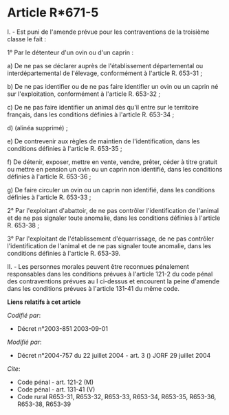 # Article R*671-5

I. - Est puni de l'amende prévue pour les contraventions de la troisième classe le fait :

1° Par le détenteur d'un ovin ou d'un caprin :

a) De ne pas se déclarer auprès de l'établissement départemental ou interdépartemental de l'élevage, conformément à l'article
R. 653-31 ;

b) De ne pas identifier ou de ne pas faire identifier un ovin ou un caprin né sur l'exploitation, conformément à l'article R.
653-32 ;

c) De ne pas faire identifier un animal dès qu'il entre sur le territoire français, dans les conditions définies à l'article
R. 653-34 ;

d) (alinéa supprimé) ;

e) De contrevenir aux règles de maintien de l'identification, dans les conditions définies à l'article R. 653-35 ;

f) De détenir, exposer, mettre en vente, vendre, prêter, céder à titre gratuit ou mettre en pension un ovin ou un caprin non
identifié, dans les conditions définies à l'article R. 653-36 ;

g) De faire circuler un ovin ou un caprin non identifié, dans les conditions définies à l'article R. 653-33 ;

2° Par l'exploitant d'abattoir, de ne pas contrôler l'identification de l'animal et de ne pas signaler toute anomalie, dans
les conditions définies à l'article R. 653-38 ;

3° Par l'exploitant de l'établissement d'équarrissage, de ne pas contrôler l'identification de l'animal et de ne pas signaler
toute anomalie, dans les conditions définies à l'article R. 653-39.

II. - Les personnes morales peuvent être reconnues pénalement responsables dans les conditions prévues à l'article 121-2 du
code pénal des contraventions prévues au I ci-dessus et encourent la peine d'amende dans les conditions prévues à l'article
131-41 du même code.

**Liens relatifs à cet article**

_Codifié par_:

  - Décret n°2003-851 2003-09-01

_Modifié par_:

  - Décret n°2004-757 du 22 juillet 2004 - art. 3 () JORF 29 juillet 2004

_Cite_:

  - Code pénal - art. 121-2 (M)
  - Code pénal - art. 131-41 (V)
  - Code rural R653-31, R653-32, R653-33, R653-34, R653-35, R653-36, R653-38, R653-39
